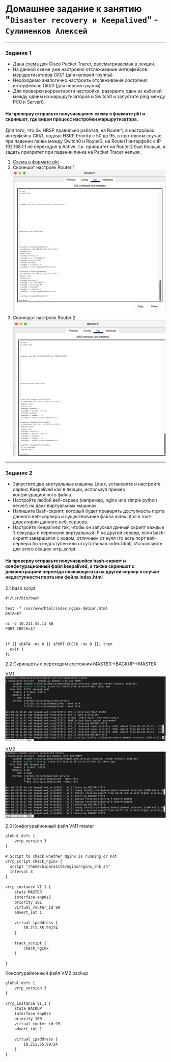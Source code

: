 # Домашнее задание к занятию "`Disaster recovery и Keepalived`" - `Сулименков Алексей`

---

### Задание 1

- Дана [схема](https://github.com/netology-code/sflt-homeworks/blob/main/1/hsrp_advanced.pkt) для Cisco Packet Tracer, рассматриваемая в лекции.
- На данной схеме уже настроено отслеживание интерфейсов маршрутизаторов Gi0/1 (для нулевой группы)
- Необходимо аналогично настроить отслеживание состояния интерфейсов Gi0/0 (для первой группы).
- Для проверки корректности настройки, разорвите один из кабелей между одним из маршрутизаторов и Switch0 и запустите ping между PC0 и Server0.

#### На проверку отправьте получившуюся схему в формате pkt и скриншот, где виден процесс настройки маршрутизатора.

Для того, что бы HRSP правильно работал, на Router1, в настройках интерфейса GI0/1, поднял HSRP Priority с 50 до 95, в противном случае, при падении линка между Switch0 и Router2, на Router1  интерфейс с IP 192.168.1.1 не переходил в Active, т.к. приоритет на Router2 был больше, а задать приоритет при падении линка на Packet Tracer нельзя.

1. [Схема в формате pkt](https://github.com/biparasite/11-01HW/blob/main/hsrp_advanced_HW.pkt)
2. Скриншот настроек Router 1
![Router1](https://github.com/biparasite/11-01HW/blob/main/Router1.png)
3. Скриншот настроек Router 2
![Router2](https://github.com/biparasite/11-01HW/blob/main/router2.png)


---

### Задание 2

- Запустите две виртуальные машины Linux, установите и настройте сервис Keepalived как в лекции, используя пример конфигурационного файла.
- Настройте любой веб-сервер (например, nginx или simple python server) на двух виртуальных машинах
- Напишите Bash-скрипт, который будет проверять доступность порта данного веб-сервера и существование файла index.html в root-директории данного веб-сервера.
- Настройте Keepalived так, чтобы он запускал данный скрипт каждые 3 секунды и переносил виртуальный IP на другой сервер, если bash-скрипт завершался с кодом, отличным от нуля (то есть порт веб-сервера был недоступен или отсутствовал index.html). Используйте для этого секцию vrrp_script

#### На проверку отправьте получившейся bash-скрипт и конфигурационный файл keepalived, а также скриншот с демонстрацией переезда плавающего ip на другой сервер в случае недоступности порта или файла index.html

2.1 bash script
```
#!/usr/bin/bash

test -f /var/www/html/index.nginx-debian.html
DATA=$?

nc -z 10.211.55.11 80
PORT_CHECK=$?


if [[ $DATA -ne 0 || $PORT_CHECK -ne 0 ]]; then
  exit 1
fi
```

2.2 Скриншоты с переходом состояния MASTER->BACKUP->MASTER

VM1
![VM1](https://github.com/biparasite/11-01HW/blob/main/vrrp1.png)

VM2
![VM2](https://github.com/biparasite/11-01HW/blob/main/vrrp2.png)


2.3 Конфогурайионный файл VM1 master

```
global_defs {
    vrrp_version 3
}

# Script to check whether Nginx is running or not
vrrp_script check_nginx {
  script "/home/biparasite/nginx/nginx_chk.sh"
  interval 3
}

vrrp_instance VI_1 {
    state MASTER
    interface enp0s5
    priority 101
    virtual_router_id 99
    advert_int 1

    virtual_ipaddress {
        10.211.55.99/24
    }

    track_script {
        check_nginx
    }

}

``` 

Конфогурайионный файл VM2 backup

```
global_defs {
    vrrp_version 3
}

vrrp_instance VI_1 {
    state BACKUP
    interface enp0s5
    priority 100
    virtual_router_id 99
    advert_int 1

    virtual_ipaddress {
        10.211.55.99/24
    }
}

```